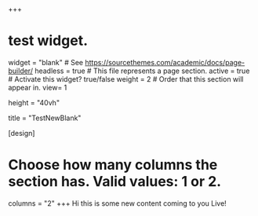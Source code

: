 +++
# test widget.
widget = "blank"  # See https://sourcethemes.com/academic/docs/page-builder/
headless = true  # This file represents a page section.
active = true  # Activate this widget? true/false
weight = 2  # Order that this section will appear in.
view= 1

height = "40vh"

title = "TestNewBlank"

[design]
  # Choose how many columns the section has. Valid values: 1 or 2.
  columns = "2"
+++
Hi this is some new content coming to you Live!